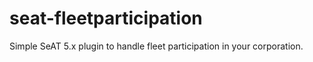 # seat-fleetparticipation
Simple SeAT 5.x plugin to handle fleet participation in your corporation.
